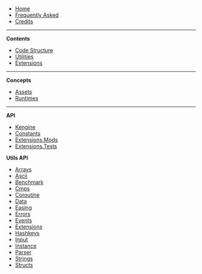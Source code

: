 - [Home](README)
- [Frequently Asked](Frequently-Asked)
- [Credits](Credits)

---

**Contents**

- [Code Structure](Code-Structure)
- [Utilities](Utils)
- [Extensions](Extensions)

---

**Concepts**

- [Assets](Concepts.Assets)
- [Runtimes](Concepts.Runtimes)

<!--**Further Reading** -->

---

**API**

- [Kengine](Kengine)
- [Constants](Kengine-Constants)
- [Extensions.Mods](Kengine.Extensions.Mods)
- [Extensions.Tests](Kengine.Extensions.Tests)

**Utils API**

- [Arrays](/Kengine.Utils.Arrays)
- [Ascii](/Kengine.Utils.Ascii)
- [Benchmark](/Kengine.Utils.Benchmark)
- [Cmps](/Kengine.Utils.Cmps)
- [Coroutine](/Kengine.Utils.Coroutine)
- [Data](/Kengine.Utils.Data)
- [Easing](/Kengine.Utils.Easing)
- [Errors](/Kengine.Utils.Errors)
- [Events](/Kengine.Utils.Events)
- [Extensions](/Kengine.Utils.Extensions)
- [Hashkeys](/Kengine.Utils.Hashkeys)
- [Input](/Kengine.Utils.Input)
- [Instance](/Kengine.Utils.Instance)
- [Parser](/Kengine.Utils.Parser)
- [Strings](/Kengine.Utils.Strings)
- [Structs](/Kengine.Utils.Structs)
